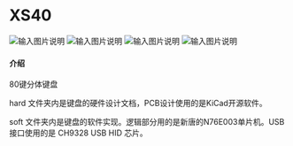 # XS40

![输入图片说明](https://images.gitee.com/uploads/images/2020/0501/122150_8fecb6c1_297378.jpeg "b146eeb9497ea70faab857080b56009.jpg")
![输入图片说明](https://images.gitee.com/uploads/images/2020/0501/122255_5643e473_297378.jpeg "74a61ceb1c933b0123dbee454cc0db6.jpg")
![输入图片说明](https://images.gitee.com/uploads/images/2020/0501/122314_0d19bd51_297378.jpeg "43c635f29237a9f031e426376ea0fd5.jpg")
![输入图片说明](https://images.gitee.com/uploads/images/2020/0501/122328_87f74f31_297378.jpeg "a8b779794b4cff2eecfce481d46be4e.jpg")

#### 介绍
80键分体键盘

hard 文件夹内是键盘的硬件设计文档，PCB设计使用的是KiCad开源软件。

soft 文件夹内是键盘的软件实现。逻辑部分用的是新唐的N76E003单片机。USB接口使用的是 CH9328 USB HID 芯片。

